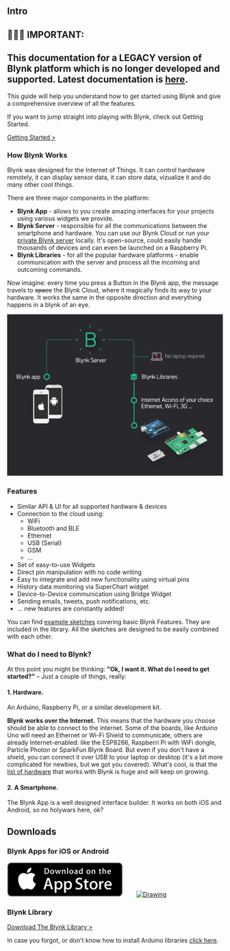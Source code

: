 
## Intro

## 🚨🚨🚨 **IMPORTANT:** 

## This documentation for a LEGACY version of Blynk platform which is no longer developed and supported. Latest documentation is [here](https://docs.blynk.io).

This guide will help you understand how to get started using Blynk and give a comprehensive overview of all the features.

If you want to jump straight into playing with Blynk, check out Getting Started.   


[Getting Started &gt;](./#getting-started)

### How Blynk Works

Blynk was designed for the Internet of Things. It can control hardware remotely, it can display sensor data, it can store data, vizualize it and do many other cool things.

There are three major components in the platform:

* **Blynk App** - allows to you create amazing interfaces for your projects using various widgets we provide.
* **Blynk Server** - responsible for all the communications between the smartphone and hardware. You can use our Blynk Cloud or run your [private Blynk server](./#blynk-server) locally. It's open-source, could easily handle thousands of devices and can even be launched on a Raspberry Pi.
* **Blynk Libraries** - for all the popular hardware platforms - enable communication with the server and process all the incoming and outcoming commands.

Now imagine: every time you press a Button in the Blynk app, the message travels to ~~space~~ the Blynk Cloud, where it magically finds its way to your hardware. It works the same in the opposite direction and everything happens in a blynk of an eye.

![](.gitbook/assets/architecture.png)

### Features

* Similar API & UI for all supported hardware & devices
* Connection to the cloud using:
  * WiFi
  * Bluetooth and BLE
  * Ethernet
  * USB \(Serial\)
  * GSM
  * ...
* Set of easy-to-use Widgets
* Direct pin manipulation with no code writing
* Easy to integrate and add new functionality using virtual pins
* History data monitoring via SuperChart widget
* Device-to-Device communication using Bridge Widget
* Sending emails, tweets, push notifications, etc.
* ... new features are constantly added!

You can find [example sketches](https://github.com/blynkkk/blynk-library/tree/master/examples) covering basic Blynk Features. They are included in the library. All the sketches are designed to be easily combined with each other.

### What do I need to Blynk?

At this point you might be thinking: **"Ok, I want it. What do I need to get started?"** – Just a couple of things, really:

#### **1. Hardware**.

An Arduino, Raspberry Pi, or a similar development kit.

**Blynk works over the Internet.** This means that the hardware you choose should be able to connect to the internet. Some of the boards, like Arduino Uno will need an Ethernet or Wi-Fi Shield to communicate, others are already Internet-enabled: like the ESP8266, Raspberri Pi with WiFi dongle, Particle Photon or SparkFun Blynk Board. But even if you don't have a shield, you can connect it over USB to your laptop or desktop \(it's a bit more complicated for newbies, but we got you covered\). What's cool, is that the [list of hardware](./#supported-hardware) that works with Blynk is huge and will keep on growing.

#### **2. A Smartphone**.

The Blynk App is a well designed interface builder. It works on both iOS and Android, so no holywars here, ok?

## Downloads

### **Blynk Apps for iOS or Android** 

[![Drawing](.gitbook/assets/appstore-lrg.svg)](https://itunes.apple.com/us/app/blynk-control-arduino-raspberry/id808760481?ls=1&mt=8)        [![Drawing](https://play.google.com/intl/en_us/badges/images/apps/en-play-badge.png)](https://play.google.com/store/apps/details?id=cc.blynk)

### **Blynk Library** 

[Download The Blynk Library &gt;](https://github.com/blynkkk/blynk-library/releases/latest)

In case you forgot, or don't know how to install Arduino libraries [click here](http://www.arduino.cc/en/guide/libraries).

